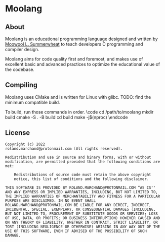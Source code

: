 # Moolang
## About
Moolang is an educational programming language designed and written by
[Moowool L. Summerwheat](https://moowool.info/) to teach developers C
programming and compiler design.

Moolang aims for code quality first and foremost, and makes use of excellent
basic and advanced practices to optimize the educational value of the
codebase.
## Compiling
Moolang uses CMake and is written for Linux with glibc.
TODO: find the minimum compatible build.

To build, run those commands in order.
\code
cd /path/to/moolang
mkdir build
cmake -S . -B build
cd build
make -j$(nproc)
\endcode
## License
```
Copyright (c) 2022
roland.marchand@protonmail.com [All rights reserved].

Redistribution and use in source and binary forms, with or without
modification, are permitted provided that the following conditions are
met:

    Redistributions of source code must retain the above copyright
    notice, this list of conditions and the following disclaimer.

THIS SOFTWARE IS PROVIDED BY ROLAND.MARCHAND@PROTONMAIL.COM “AS IS''
AND ANY EXPRESS OR IMPLIED WARRANTIES, INCLUDING, BUT NOT LIMITED TO,
THE IMPLIED WARRANTIES OF MERCHANTABILITY AND FITNESS FOR A PARTICULAR
PURPOSE ARE DISCLAIMED. IN NO EVENT SHALL
ROLAND.MARCHAND@PROTONMAIL.COM BE LIABLE FOR ANY DIRECT, INDIRECT,
INCIDENTAL, SPECIAL, EXEMPLARY, OR CONSEQUENTIAL DAMAGES (INCLUDING,
BUT NOT LIMITED TO, PROCUREMENT OF SUBSTITUTE GOODS OR SERVICES; LOSS
OF USE, DATA, OR PROFITS; OR BUSINESS INTERRUPTION) HOWEVER CAUSED AND
ON ANY THEORY OF LIABILITY, WHETHER IN CONTRACT, STRICT LIABILITY, OR
TORT (INCLUDING NEGLIGENCE OR OTHERWISE) ARISING IN ANY WAY OUT OF THE
USE OF THIS SOFTWARE, EVEN IF ADVISED OF THE POSSIBILITY OF SUCH
DAMAGE.

